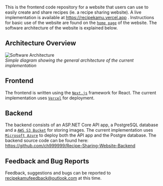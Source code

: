 This is the frontend code repository for a website that users can use to easily create and share recipes (ie. a recipe sharing website). A live implementation is available at https://recipekamu.vercel.app . Instructions for basic use of the website are found on the [`home page`](https://recipekamu.vercel.app) of the website. The software architecture of the website is explained below.

## Architecture Overview
![Software Architecture](https://github.com/ch999999/RecipesFrontend/blob/master/Extra_Images/architecture.PNG) <br />
*Simple diagram showing the general architecture of the current implementation*

## Frontend
The frontend is written using the [`Next.js`](https://nextjs.org/) framework for React. The current implementation uses [`Vercel`](https://vercel.com/) for deployment.

## Backend
The backend consists of an ASP.NET Core API app, a PostgreSQL database and a [`AWS S3 Bucket`](https://aws.amazon.com/s3/) for storing images. The current implementation uses [`Microsoft Azure`](https://azure.microsoft.com/) to deploy both the API app and the Postgre database. The backend source code can be found here: https://github.com/ch999999/Recipe-Sharing-Website-Backend

## Feedback and Bug Reports
Feedback, suggestions and bugs can be reported to recipekamufeedback@outlook.com at this time.

